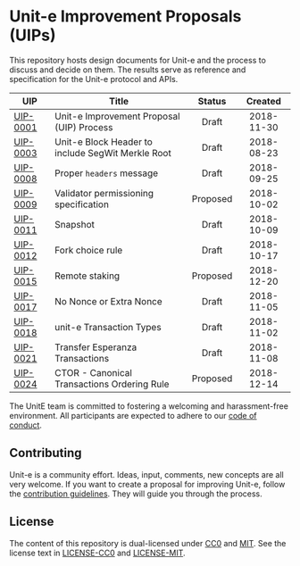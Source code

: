 # Unit-e Improvement Proposals (UIPs)

This repository hosts design documents for Unit-e and the process to discuss and
decide on them. The results serve as reference and specification for the Unit-e
protocol and APIs.

| UIP | Title | Status | Created |
|---|---|:---:|:---:|
|[UIP-0001](https://github.com/dtr-org/uips/blob/master/UIP-0001.md)|Unit-e Improvement Proposal (UIP) Process|Draft|2018-11-30|
|[UIP-0003](https://github.com/dtr-org/uips/blob/master/UIP-0003.md)|Unit-e Block Header to include SegWit Merkle Root|Draft|2018-08-23|
|[UIP-0008](https://github.com/dtr-org/uips/blob/master/UIP-0008.md)|Proper `headers` message|Draft|2018-09-25|
|[UIP-0009](https://github.com/dtr-org/uips/blob/master/UIP-0009.md)|Validator permissioning specification|Proposed|2018-10-02|
|[UIP-0011](https://github.com/dtr-org/uips/blob/master/UIP-0011.md)|Snapshot|Draft|2018-10-09|
|[UIP-0012](https://github.com/dtr-org/uips/blob/master/UIP-0012.md)|Fork choice rule|Draft|2018-10-17|
|[UIP-0015](https://github.com/dtr-org/uips/blob/master/UIP-0015.md)|Remote staking|Proposed|2018-12-20|
|[UIP-0017](https://github.com/dtr-org/uips/blob/master/UIP-0017.md)|No Nonce or Extra Nonce|Draft|2018-11-05|
|[UIP-0018](https://github.com/dtr-org/uips/blob/master/UIP-0018.md)|unit-e Transaction Types|Draft|2018-11-02|
|[UIP-0021](https://github.com/dtr-org/uips/blob/master/UIP-0021.md)|Transfer Esperanza Transactions|Draft|2018-11-08|
|[UIP-0024](https://github.com/dtr-org/uips/blob/master/UIP-0024.md)|CTOR - Canonical Transactions Ordering Rule|Proposed|2018-12-14|

The UnitE team is committed to fostering a welcoming and harassment-free
environment. All participants are expected to adhere to our [code of
conduct](CODE_OF_CONDUCT.md).

## Contributing

Unit-e is a community effort. Ideas, input, comments, new concepts are all very
welcome. If you want to create a proposal for improving Unit-e, follow the
[contribution guidelines](CONTRIBUTING.md). They will guide you through the
process.

## License

The content of this repository is dual-licensed under
[CC0](https://creativecommons.org/publicdomain/zero/1.0/) and
[MIT](https://opensource.org/licenses/MIT). See the license text in
[LICENSE-CC0](LICENSE-CC0) and [LICENSE-MIT](LICENSE-MIT).

